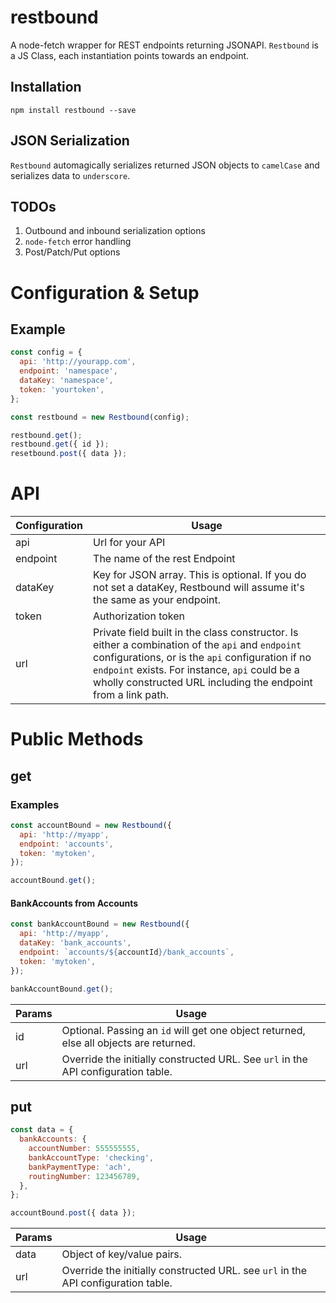 # restbound
A node-fetch wrapper for REST endpoints returning JSONAPI. `Restbound` is a JS Class, each instantiation points towards an endpoint. 

## Installation
`npm install restbound --save`

## JSON Serialization
`Restbound` automagically serializes returned JSON objects to `camelCase` and serializes data to `underscore`.

## TODOs
1. Outbound and inbound serialization options
1. `node-fetch` error handling
1. Post/Patch/Put options

# Configuration & Setup
## Example
```javascript
const config = {
  api: 'http://yourapp.com',
  endpoint: 'namespace',
  dataKey: 'namespace',
  token: 'yourtoken',
};

const restbound = new Restbound(config);

restbound.get();
restbound.get({ id });
resetbound.post({ data });
```
# API
Configuration|Usage
------------ | -------------
api|Url for your API
endpoint|The name of the rest Endpoint
dataKey|Key for JSON array. This is optional. If you do not set a dataKey, Restbound will assume it's the same as your endpoint.
token|Authorization token
url|Private field built in the class constructor. Is either a combination of the `api` and `endpoint` configurations, or is the `api` configuration if no `endpoint` exists. For instance, `api` could be a wholly constructed URL including the endpoint from a link path.

# Public Methods
## get
### Examples
```javascript
const accountBound = new Restbound({
  api: 'http://myapp',
  endpoint: 'accounts',
  token: 'mytoken',
});

accountBound.get();
```
#### BankAccounts from Accounts
```javascript
const bankAccountBound = new Restbound({
  api: 'http://myapp',
  dataKey: 'bank_accounts',
  endpoint: `accounts/${accountId}/bank_accounts`,
  token: 'mytoken',
});

bankAccountBound.get();
```
Params|Usage
------------ | -------------
id|Optional. Passing an `id` will get one object returned, else all objects are returned.
url|Override the initially constructed URL. See `url` in the API configuration table.
## put
```javascript
const data = {
  bankAccounts: {
    accountNumber: 555555555,
    bankAccountType: 'checking',
    bankPaymentType: 'ach',
    routingNumber: 123456789,
  },
};

accountBound.post({ data });
```
Params|Usage
------------ | -------------
data|Object of key/value pairs.
url|Override the initially constructed URL. see `url` in the API configuration table.
